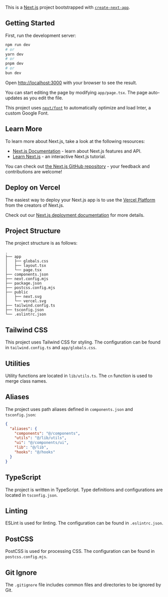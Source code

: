 This is a [Next.js](https://nextjs.org/) project bootstrapped with [`create-next-app`](https://github.com/vercel/next.js/tree/canary/packages/create-next-app).

## Getting Started

First, run the development server:

```bash
npm run dev
# or
yarn dev
# or
pnpm dev
# or
bun dev
```

Open [http://localhost:3000](http://localhost:3000) with your browser to see the result.

You can start editing the page by modifying `app/page.tsx`. The page auto-updates as you edit the file.

This project uses [`next/font`](https://nextjs.org/docs/basic-features/font-optimization) to automatically optimize and load Inter, a custom Google Font.

## Learn More

To learn more about Next.js, take a look at the following resources:

- [Next.js Documentation](https://nextjs.org/docs) - learn about Next.js features and API.
- [Learn Next.js](https://nextjs.org/learn) - an interactive Next.js tutorial.

You can check out [the Next.js GitHub repository](https://github.com/vercel/next.js/) - your feedback and contributions are welcome!

## Deploy on Vercel

The easiest way to deploy your Next.js app is to use the [Vercel Platform](https://vercel.com/new?utm_medium=default-template&filter=next.js&utm_source=create-next-app&utm_campaign=create-next-app-readme) from the creators of Next.js.

Check out our [Next.js deployment documentation](https://nextjs.org/docs/deployment) for more details.

## Project Structure

The project structure is as follows:

```
.
├── app
│   ├── globals.css
│   ├── layout.tsx
│   └── page.tsx
├── components.json
├── next.config.mjs
├── package.json
├── postcss.config.mjs
├── public
│   ├── next.svg
│   └── vercel.svg
├── tailwind.config.ts
├── tsconfig.json
└── .eslintrc.json
```

## Tailwind CSS

This project uses Tailwind CSS for styling. The configuration can be found in `tailwind.config.ts` and `app/globals.css`.

## Utilities

Utility functions are located in `lib/utils.ts`. The `cn` function is used to merge class names.

## Aliases

The project uses path aliases defined in `components.json` and `tsconfig.json`:

```json
{
  "aliases": {
    "components": "@/components",
    "utils": "@/lib/utils",
    "ui": "@/components/ui",
    "lib": "@/lib",
    "hooks": "@/hooks"
  }
}
```

## TypeScript

The project is written in TypeScript. Type definitions and configurations are located in `tsconfig.json`.

## Linting

ESLint is used for linting. The configuration can be found in `.eslintrc.json`.

## PostCSS

PostCSS is used for processing CSS. The configuration can be found in `postcss.config.mjs`.

## Git Ignore

The `.gitignore` file includes common files and directories to be ignored by Git.
